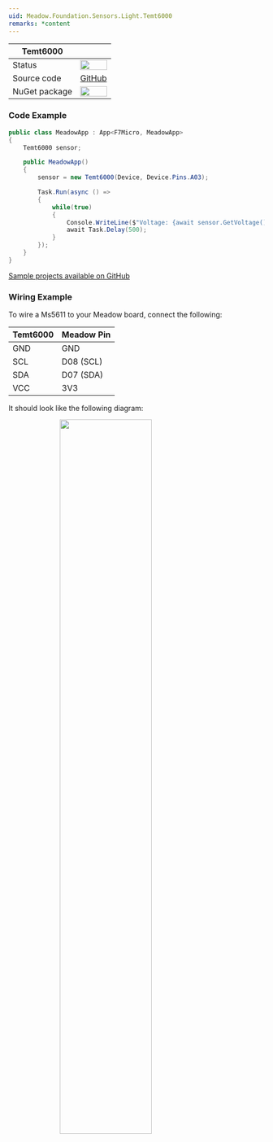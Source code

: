 ```yaml
---
uid: Meadow.Foundation.Sensors.Light.Temt6000
remarks: *content
---
```


| Temt6000      |             |
|---------------|-------------|
| Status        | <img src="https://img.shields.io/badge/Working-brightgreen" style="width: auto; height: -webkit-fill-available;" /> |
| Source code   | [GitHub](https://github.com/WildernessLabs/Meadow.Foundation/tree/master/Source/Meadow.Foundation.Peripherals/Sensors.Light.Temt6000) |
| NuGet package | <a href="https://www.nuget.org/packages/Meadow.Foundation.Sensors.Light.Temt6000/" target="_blank"><img src="https://img.shields.io/nuget/v/Meadow.Foundation.Sensors.Light.Temt6000.svg?label=Meadow.Foundation.Sensors.Light.Temt6000" style="width: auto; height: -webkit-fill-available;" /></a> |

### Code Example

```csharp
public class MeadowApp : App<F7Micro, MeadowApp>
{
    Temt6000 sensor;

    public MeadowApp()
    {
        sensor = new Temt6000(Device, Device.Pins.A03);

        Task.Run(async () =>
        {
            while(true)
            {
                Console.WriteLine($"Voltage: {await sensor.GetVoltage()}");
                await Task.Delay(500);
            }
        });
    }
}
```
[Sample projects available on GitHub](https://github.com/WildernessLabs/Meadow.Foundation/tree/master/Source/Meadow.Foundation.Peripherals/Sensors.Light.Temt6000/Samples/Sensors.Light.Temt6000_Sample) 

### Wiring Example

To wire a Ms5611 to your Meadow board, connect the following:

| Temt6000  | Meadow Pin  |
|---------|-------------|
| GND     | GND         |
| SCL     | D08 (SCL)   |
| SDA     | D07 (SDA)   |
| VCC     | 3V3         |

It should look like the following diagram:

<img src="../../API_Assets/Meadow.Foundation.Sensors.Light.Temt6000/Temt6000_Frizzing.png" 
    style="width: 60%; display: block; margin-left: auto; margin-right: auto;" />